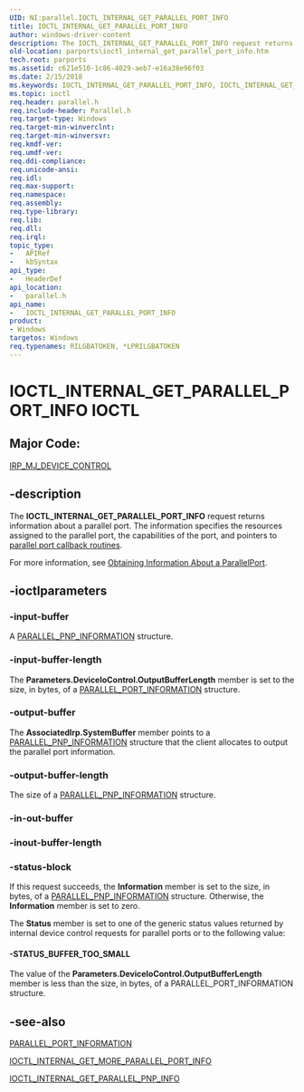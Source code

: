 ```yaml
---
UID: NI:parallel.IOCTL_INTERNAL_GET_PARALLEL_PORT_INFO
title: IOCTL_INTERNAL_GET_PARALLEL_PORT_INFO
author: windows-driver-content
description: The IOCTL_INTERNAL_GET_PARALLEL_PORT_INFO request returns information about a parallel port.
old-location: parports\ioctl_internal_get_parallel_port_info.htm
tech.root: parports
ms.assetid: c621e510-1c86-4029-aeb7-e16a38e96f03
ms.date: 2/15/2018
ms.keywords: IOCTL_INTERNAL_GET_PARALLEL_PORT_INFO, IOCTL_INTERNAL_GET_PARALLEL_PORT_INFO control code [Parallel Ports], cisspd_c38efa0a-2f2b-481d-82e2-911a152430fd.xml, parallel/IOCTL_INTERNAL_GET_PARALLEL_PORT_INFO, parports.ioctl_internal_get_parallel_port_info
ms.topic: ioctl
req.header: parallel.h
req.include-header: Parallel.h
req.target-type: Windows
req.target-min-winverclnt:
req.target-min-winversvr:
req.kmdf-ver:
req.umdf-ver:
req.ddi-compliance:
req.unicode-ansi:
req.idl:
req.max-support:
req.namespace:
req.assembly:
req.type-library:
req.lib:
req.dll:
req.irql:
topic_type:
-	APIRef
-	kbSyntax
api_type:
-	HeaderDef
api_location:
-	parallel.h
api_name:
-	IOCTL_INTERNAL_GET_PARALLEL_PORT_INFO
product:
- Windows
targetos: Windows
req.typenames: RILGBATOKEN, *LPRILGBATOKEN
---
```


# IOCTL_INTERNAL_GET_PARALLEL_PORT_INFO IOCTL


##  Major Code:


[IRP_MJ_DEVICE_CONTROL](https://docs.microsoft.com/windows-hardware/drivers/kernel/irp-mj-device-control)

## -description


The <b>IOCTL_INTERNAL_GET_PARALLEL_PORT_INFO</b> request returns information about a parallel port. The information specifies the resources assigned to the parallel port, the capabilities of the port, and pointers to <a href="https://msdn.microsoft.com/library/windows/hardware/ff544307">parallel port callback routines</a>.

For more information, see <a href="https://msdn.microsoft.com/d8ae2296-05b6-419a-93cc-00fcb12d41fe">Obtaining Information About a ParallelPort</a>.


## -ioctlparameters




### -input-buffer

A <a href="..\parallel\ns-parallel-_parallel_pnp_information.md">PARALLEL_PNP_INFORMATION</a> structure.


### -input-buffer-length

The <b>Parameters.DeviceIoControl.OutputBufferLength</b> member is set to the size, in bytes, of a <a href="..\parallel\ns-parallel-_parallel_port_information.md">PARALLEL_PORT_INFORMATION</a> structure.


### -output-buffer

The <b>AssociatedIrp.SystemBuffer</b> member points to a <a href="..\parallel\ns-parallel-_parallel_pnp_information.md">PARALLEL_PNP_INFORMATION</a> structure that the client allocates to output the parallel port information.


### -output-buffer-length

The size of a <a href="..\parallel\ns-parallel-_parallel_pnp_information.md">PARALLEL_PNP_INFORMATION</a> structure.


### -in-out-buffer








### -inout-buffer-length








### -status-block

If this request succeeds, the <b>Information</b> member is set to the size, in bytes, of a <a href="..\parallel\ns-parallel-_parallel_pnp_information.md">PARALLEL_PNP_INFORMATION</a> structure. Otherwise, the <b>Information</b> member is set to zero.

The <b>Status</b> member is set to one of the generic status values returned by internal device control requests for parallel ports or to the following value:




#### -STATUS_BUFFER_TOO_SMALL

The value of the <b>Parameters.DeviceIoControl.OutputBufferLength</b> member is less than the size, in bytes, of a PARALLEL_PORT_INFORMATION structure.


## -see-also

<a href="..\parallel\ns-parallel-_parallel_port_information.md">PARALLEL_PORT_INFORMATION</a>



<a href="..\parallel\ni-parallel-ioctl_internal_get_more_parallel_port_info.md">IOCTL_INTERNAL_GET_MORE_PARALLEL_PORT_INFO</a>



<a href="..\parallel\ni-parallel-ioctl_internal_get_parallel_pnp_info.md">IOCTL_INTERNAL_GET_PARALLEL_PNP_INFO</a>



 

 


